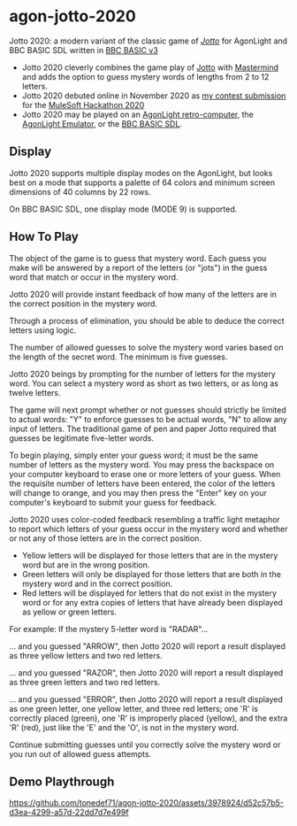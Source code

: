 # agon-jotto-2020

Jotto 2020: a modern variant of the classic game of [*Jotto*](https://en.wikipedia.org/wiki/Jotto) for AgonLight and BBC BASIC SDL written in [BBC BASIC v3](https://en.wikipedia.org/wiki/BBC_BASIC)

* Jotto 2020 cleverly combines the game play of [Jotto](https://en.wikipedia.org/wiki/Jotto) with [Mastermind](https://en.wikipedia.org/wiki/Mastermind_(board_game)) and adds the option to guess mystery words of lengths from 2 to 12 letters.
* Jotto 2020 debuted online in November 2020 as [my contest submission](https://dev.to/tonedef71/everyday-is-an-api-day-with-jotto-5eh8) for the [MuleSoft Hackathon 2020](https://blogs.mulesoft.com/dev-guides/announcing-the-mulesoft-hackathon-2020-winners/)
* Jotto 2020 may be played on an [AgonLight retro-computer](https://www.olimex.com/Products/Retro-Computers/AgonLight2/open-source-hardware), the [AgonLight Emulator](https://github.com/astralaster/agon-light-emulator/releases), or the [BBC BASIC SDL](http://www.bbcbasic.co.uk/bbcsdl/).

## Display
Jotto 2020 supports multiple display modes on the AgonLight, but looks best on a mode that supports a palette of 64 colors and minimum screen dimensions of 40 columns by 22 rows.

On BBC BASIC SDL, one display mode (MODE 9) is supported.

## How To Play
The object of the game is to guess that mystery word. Each guess you make will be answered by a report of the letters (or "jots") in the guess word that match or occur in the mystery word.

Jotto 2020 will provide instant feedback of how many of the letters are in the correct position in the mystery word.

Through a process of elimination, you should be able to deduce the correct letters using logic.

The number of allowed guesses to solve the mystery word varies based on the length of the secret word. The minimum is five guesses.

Jotto 2020 beings by prompting for the number of letters for the mystery word. You can select a mystery word as short as two letters, or as long as twelve letters.

The game will next prompt whether or not guesses should strictly be limited to actual words: "Y" to enforce guesses to be actual words, "N" to allow any input of letters.  The traditional game of pen and paper Jotto required that guesses be legitimate five-letter words.

To begin playing, simply enter your guess word; it must be the same number of letters as the mystery word.  You may press the backspace on your computer keyboard to erase one or more letters of your guess.  When the requisite number of letters have been entered, the color of the letters will change to orange, and you may then press the "Enter" key on your computer's keyboard to submit your guess for feedback. 

Jotto 2020 uses color-coded feedback resembling a traffic light metaphor to report which letters of your guess occur in the mystery word and whether or not any of those letters are in the correct position.
* Yellow letters will be displayed for those letters that are in the mystery word but are in the wrong position.
* Green letters will only be displayed for those letters that are both in the mystery word and in the correct position.
* Red letters will be displayed for letters that do not exist in the mystery word or for any extra copies of letters that have already been displayed as yellow or green letters.

For example:
If the mystery 5-letter word is "RADAR"...

  ... and you guessed "ARROW", 
  then Jotto 2020 will report a result displayed as
  three yellow letters and two red letters.

  ... and you guessed "RAZOR", 
  then Jotto 2020 will report a result displayed as 
  three green letters and two red letters.

  ... and you guessed "ERROR", 
  then Jotto 2020 will report a result displayed as 
  one green letter, one yellow letter, and three red letters; one 'R' is correctly placed (green), one 'R' is improperly placed (yellow), and the extra 'R' (red), just like the 'E' and the 'O', is 
  not in the mystery word.
  
Continue submitting guesses until you correctly solve the mystery word or you run out of allowed guess attempts.

## Demo Playthrough
https://github.com/tonedef71/agon-jotto-2020/assets/3978924/d52c57b5-d3ea-4299-a57d-22dd7d7e499f

